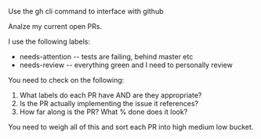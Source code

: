 Use the gh cli command to interface with github

Analze my current open PRs. 

I use the following labels:

* needs-attention -- tests are failing, behind master etc
* needs-review -- everything green and I need to personally review

You need to check on the following:

1. What labels do each PR have AND are they appropriate?
2. Is the PR actually implementing the issue it references? 
3. How far along is the PR? What % done does it look?

You need to weigh all of this and sort each PR into high medium low bucket.